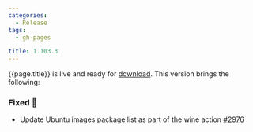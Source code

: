 ```yaml
---
categories:
  - Release
tags:
  - gh-pages

title: 1.103.3
---
```


{{page.title}} is live and ready for [download](https://github.com/MaibornWolff/codecharta/releases/tag/{{page.title}}). This version brings the following:

### Fixed 🐞

- Update Ubuntu images package list as part of the wine action [#2976](https://github.com/MaibornWolff/codecharta/pull/2976)
